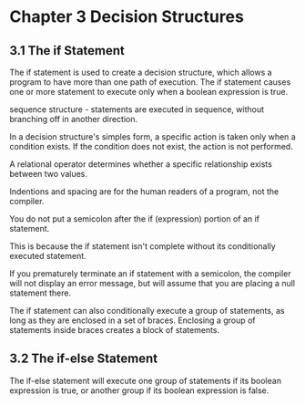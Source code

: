 # **Chapter 3 Decision Structures**
## **3.1 The if Statement**
The if statement is used to create a decision structure, which allows a program to have more than one path of execution. The if statement causes one or more statement to execute only when a boolean expression is true.

sequence structure - statements are executed in sequence, without branching off in another direction.

In a decision structure's simples form, a specific action is taken only when a condition exists. If the condition does not exist, the action is not performed.

A relational operator determines whether a specific relationship exists between two values.

Indentions and spacing are for the human readers of a program, not the compiler.

You do not put a semicolon after the if (expression) portion of an if statement.

This is because the if statement isn't complete without its conditionally executed statement.

If you prematurely terminate an if statement with a semicolon, the compiler will not display an error message, but will assume that you are placing a null statement there.

The if statement can also conditionally execute a group of statements, as long as they are enclosed in a set of braces. Enclosing a group of statements inside braces creates a block of statements.

## **3.2 The if-else Statement**
The if-else statement will execute one group of statements if its boolean expression is true, or another group if its boolean expression is false.